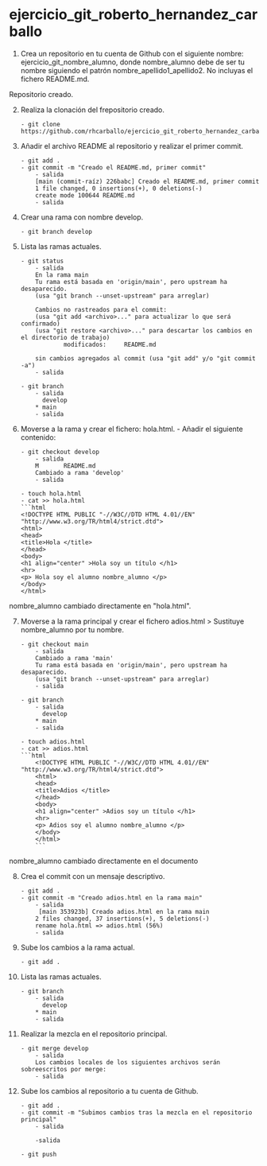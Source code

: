 # ejercicio_git_roberto_hernandez_carballo

1. Crea un repositorio en tu cuenta de Github con el siguiente nombre: ejercicio_git_nombre_alumno, donde nombre_alumno debe de ser tu nombre siguiendo el patrón nombre_apellido1_apellido2. No incluyas el fichero README.md.

Repositorio creado.

2. Realiza la clonación del frepositorio creado.

    ```code
    - git clone https://github.com/rhcarballo/ejercicio_git_roberto_hernandez_carballo
    ```

3. Añadir el archivo README al repositorio y realizar el primer commit.

    ```code
    - git add .
    - git commit -m "Creado el README.md, primer commit"
        - salida
        [main (commit-raíz) 226babc] Creado el README.md, primer commit
        1 file changed, 0 insertions(+), 0 deletions(-)
        create mode 100644 README.md
        - salida
    ```

4. Crear una rama con nombre develop.

    ```code
    - git branch develop
    ```
5. Lista las ramas actuales.

    ```code
    - git status
        - salida
        En la rama main
        Tu rama está basada en 'origin/main', pero upstream ha desaparecido.
        (usa "git branch --unset-upstream" para arreglar)

        Cambios no rastreados para el commit:
        (usa "git add <archivo>..." para actualizar lo que será confirmado)
        (usa "git restore <archivo>..." para descartar los cambios en el directorio de trabajo)
                modificados:     README.md

        sin cambios agregados al commit (usa "git add" y/o "git commit -a")
        - salida

    - git branch
        - salida
          develop
        * main
        - salida
    ```

6. Moverse a la rama y crear el fichero: hola.html. - Añadir el siguiente contenido: 

    ```code
    - git checkout develop
        - salida
        M       README.md
        Cambiado a rama 'develop'
        - salida
    
    - touch hola.html
    - cat >> hola.html
    ```html
    <!DOCTYPE HTML PUBLIC "-//W3C//DTD HTML 4.01//EN" "http://www.w3.org/TR/html4/strict.dtd">
    <html>
    <head>
    <title>Hola </title>
    </head>
    <body>
    <h1 align="center" >Hola soy un título </h1>
    <hr>
    <p> Hola soy el alumno nombre_alumno </p>
    </body>
    </html>
    ```

nombre_alumno cambiado directamente en "hola.html".

7. Moverse a la rama principal y crear el fichero adios.html > Sustituye nombre_alumno por tu nombre.

    ```code
    - git checkout main
        - salida
        Cambiado a rama 'main'
        Tu rama está basada en 'origin/main', pero upstream ha desaparecido.
        (usa "git branch --unset-upstream" para arreglar)
        - salida
    
    - git branch
        - salida
          develop
        * main
        - salida
    
    - touch adios.html
    - cat >> adios.html
    ```html
        <!DOCTYPE HTML PUBLIC "-//W3C//DTD HTML 4.01//EN" "http://www.w3.org/TR/html4/strict.dtd">
        <html>
        <head>
        <title>Adios </title>
        </head>
        <body>
        <h1 align="center" >Adios soy un título </h1>
        <hr>
        <p> Adios soy el alumno nombre_alumno </p>
        </body>
        </html>
        ```
    ```
nombre_alumno cambiado directamente en el documento

8. Crea el commit con un mensaje descriptivo.

    ```code
    - git add .
    - git commit -m "Creado adios.html en la rama main"
        - salida
         [main 353923b] Creado adios.html en la rama main
        2 files changed, 37 insertions(+), 5 deletions(-)
        rename hola.html => adios.html (56%)
        - salida
    ```

9. Sube los cambios a la rama actual.

    ```code
    - git add .
    ```
10. Lista las ramas actuales.

    ```code
    - git branch
        - salida
          develop
        * main
        - salida
    ```

11. Realizar la mezcla en el repositorio principal.

    ```code
    - git merge develop
        - salida
        Los cambios locales de los siguientes archivos serán sobreescritos por merge:
        - salida
    ```

12. Sube los cambios al repositorio a tu cuenta de Github.

    ```code
    - git add .
    - git commit -m "Subimos cambios tras la mezcla en el repositorio principal"
        - salida

        -salida
        
    - git push